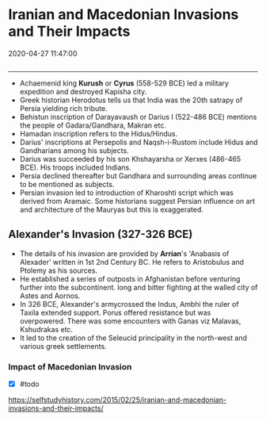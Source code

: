 # Iranian and Macedonian Invasions and Their Impacts

2020-04-27 11:47:00
```toc
```
---

- Achaemenid king **Kurush** or **Cyrus** (558-529 BCE) led a military expedition and destroyed Kapisha city.
- Greek historian Herodotus tells us that India was the 20th satrapy of Persia yielding rich tribute.
- Behistun inscription of Darayavaush or Darius I (522-486 BCE) mentions the people of Gadara/Gandhara, Makran etc.
- Hamadan inscription refers to the Hidus/Hindus.
- Darius' inscriptions at Persepolis and Naqsh-i-Rustom include Hidus and Gandharians among his subjects.
- Darius was succeeded by his son Khshayarsha or Xerxes (486-465 BCE). His troops included Indians.
- Persia declined thereafter but Gandhara and surrounding areas continue to be mentioned as subjects.
- Persian invasion led to introduction of Kharoshti script which was derived from Aramaic. Some historians suggest Persian influence on art and architecture of the Mauryas but this is exaggerated.

## Alexander's Invasion (327-326 BCE)

- The details of his invasion are provided by **Arrian**'s 'Anabasis of Alexader' written in 1st 2nd Century BC. He refers to Aristobulus and Ptolemy as his sources.
- He established a series of outposts in Afghanistan before venturing further into the subcontinent. long and bitter fighting at the walled city of Astes and Aornos.
- In 326 BCE, Alexander's armycrossed the Indus, Ambhi the ruler of Taxila extended support. Porus offered resistance but was overpowered. There was some encounters with Ganas viz Malavas, Kshudrakas etc.
- It led to the creation of the Seleucid principality in the north-west and various greek settlements.

### Impact of Macedonian Invasion

- [x] #todo

<https://selfstudyhistory.com/2015/02/25/iranian-and-macedonian-invasions-and-their-impacts/>
